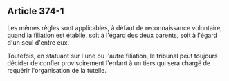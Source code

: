 Article 374-1
----
Les mêmes règles sont applicables, à défaut de reconnaissance volontaire, quand
la filiation est établie, soit à l'égard des deux parents, soit à l'égard d'un
seul d'entre eux.

Toutefois, en statuant sur l'une ou l'autre filiation, le tribunal peut toujours
décider de confier provisoirement l'enfant à un tiers qui sera chargé de
requérir l'organisation de la tutelle.
